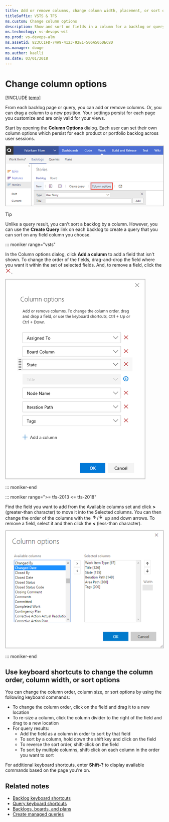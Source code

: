 ```yaml
---
title: Add or remove columns, change column width, placement, or sort order on backlogs and query results  
titleSuffix: VSTS & TFS
ms.custom: Change column options
description: Show and sort on fields in a column for a backlog or query in Visual Studio Team Services or Team Foundation Server 
ms.technology: vs-devops-wit
ms.prod: vs-devops-alm
ms.assetid: 823CC1FD-74A9-4123-92E1-506A505DEC8D
ms.manager: douge
ms.author: kaelli
ms.date: 03/01/2018
---
```




# Change column options 

[!INCLUDE [temp](../_shared/version-vsts-tfs-all-versions.md)]

<a id="column-options">  </a>

From each backlog page or query, you can add or remove columns. Or, you can drag a column to a new position. Your settings persist for each page you customize and are only valid for your views.    

Start by opening the **Column Options** dialog. Each user can set their own column options which persist for each product or portfolio backlog across user sessions.    

<img src="_img/set-column-open-dialog-s125.png" alt="Open column options" style="border: 1px solid #C3C3C3;" /> 

> [!TIP]    
> Unlike a query result, you can't sort a backlog by a column. However, you can use the **Create Query** link on each backlog to create a query that you can sort on any field column you choose.


::: moniker range="vsts"

In the Column options dialog, click **Add a column** to add a field that isn't shown. To change the order of the fields, drag-and-drop the field where you want it within the set of selected fields. And, to remove a field, click the ![delete icon](../_img/icons/delete_icon.png).

<img src="_img/set-column-options-s125.png" alt="Column options dialog, VSTS" style="border: 1px solid #C3C3C3;" /> 


::: moniker-end

::: moniker range=">= tfs-2013 <= tfs-2018"

Find the field you want to add from the Available columns set and click **>** (greater-than character) to move it into the Selected columns. You can then change the order of the columns with the ![up arrow](../_img/icons/Arrow_Up.png)/![down arrow](../_img/icons/Arrow_Down.png) up and down arrows. To remove a field, select it and then click the **<** (less-than character).  
 
<img src="_img/b-vs-b-column-options.png" alt="Column options dialog, TFS" style="border: 1px solid #C3C3C3;" /> 

::: moniker-end

## Use keyboard shortcuts to change the column order, column width, or sort options

You can change the column order, column size, or sort options by using the following keyboard commands:
- To change the column order, click on the field and drag it to a new location
- To re-size a column, click the column divider to the right of the field and drag to a new location  
- For query results:
	- Add the field as a column in order to sort by that field 
	- To sort by a column, hold down the shift key and click on the field
	- To reverse the sort order, shift-click on the field 
	- To sort by multiple columns, shift-click on each column in the order you want to sort   

For additional keyboard shortcuts, enter **Shift-?** to display available commands based on the page you're on. 


## Related notes

- [Backlog keyboard shortcuts](backlogs-keyboard-shortcuts.md)  
- [Query keyboard shortcuts](../track/queries-keyboard-shortcuts.md)
- [Backlogs, boards, and plans](backlogs-boards-plans.md)   
- [Create managed queries](../track/using-queries.md)
